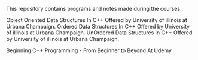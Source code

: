 This repository contains programs and notes made during the courses : 

Object Oriented Data Structures In C++ Offered by University of illinois at Urbana Champaign.
Ordered Data Structures In C++ Offered by University of illinois at Urbana Champaign.
UnOrdered Data Structures In C++ Offered by University of illinois at Urbana Champaign.

Beginning C++ Programming - From Beginner to Beyond At Udemy



